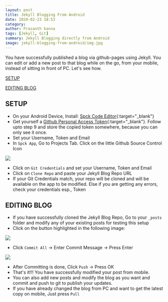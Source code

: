 ```yaml
---
layout: post
title: Jekyll Blogging From Android
date: 2020-02-23 18:53
category: 
author: Prasanth kanna
tags: [Jekyll, Git]
summary: Jekyll Blogging directly from Android
image: jekyll-blogging-from-android/img.jpg
---
```


You have successfully published a blog via github-pages using Jekyll. You can edit or add a new post to that blog while on the go, from your mobile, instead of sitting in front of PC. Let's see how.

[SETUP](#setup)

[EDITING BLOG](#editing-blog)

## SETUP

* On your Android Device, Install: [Spck Code Editor](https://play.google.com/store/apps/details?id=io.spck&hl=en_IN){:target="_blank"}
* Get yourself a [Github Personal Access Token](https://help.github.com/en/github/authenticating-to-github/creating-a-personal-access-token-for-the-command-line#creating-a-token){:target="_blank"}. Follow upto step 9 and store the copied token somewhere, because you can only see it once.
* Set your Username, Token and Email
* In `Spck App`, Go to Projects Tab. Click on the little Github Source Control Icon

![]({{site.baseurl}}/img/jekyll-blogging-from-android/spck_git.jpg)

* Click on `Git Credentials` and set your Username, Token and Email
* Click on `Clone Repo` and paste your Jekyll Blog Repo URL
* If your Git Credentials match, your repo will be cloned and will be available on the app to be modified. Else if you are getting any errors, check your credentials esp., Token

## EDITING BLOG

* If you have successfully cloned the Jekyll Blog Repo, Go to your `_posts` folder and modify any of your existing posts for testing this setup
* Click on the button highlighted in the following image:

![]({{site.baseurl}}/img/jekyll-blogging-from-android/spck_git_commit_push1.jpg)

* Click `Commit All` -> Enter Commit Message -> Press Enter
  
![]({{site.baseurl}}/img/jekyll-blogging-from-android/spck_git_commit_push2.jpg)

* After Committing is done, Click `Push` -> Press OK
* That's it!!! You have successfully modified your post from mobile.
* You can also add new posts and modify the blog as you want and commit and push to git to publish your updates.
* If you have already changed the blog from PC and want to get the latest copy on mobile, Just press `Pull`
